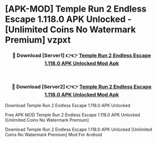 # [APK-MOD] Temple Run 2  Endless Escape 1.118.0 APK Unlocked - [Unlimited Coins No Watermark Premium] vzpxt



<div align="center">
<h3>🔴 Download [Server1] 👉👉 <a href="https://momento.my/?title=Temple_Run_2__Endless_Escape_1.118.0_APK_Unlocked">Temple Run 2  Endless Escape 1.118.0 APK Unlocked Mod Apk</a></h3><br>

<h3>🔴 Download [Server2] 👉👉 <a href="https://momento.my/?title=Temple_Run_2__Endless_Escape_1.118.0_APK_Unlocked">Temple Run 2  Endless Escape 1.118.0 APK Unlocked Mod Apk</a></h3>
</div>



Download Temple Run 2  Endless Escape 1.118.0 APK Unlocked 

Free APK MOD Temple Run 2  Endless Escape 1.118.0 APK Unlocked [Unlimited Coins No Watermark Premium]

Download Temple Run 2  Endless Escape 1.118.0 APK Unlocked [Unlimited Coins No Watermark Premium] Mod For Android
